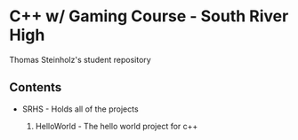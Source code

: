 # C++ w/ Gaming Course - South River High
Thomas Steinholz's student repository

## Contents

* SRHS - Holds all of the projects
    
    1. HelloWorld - The hello world project for c++
